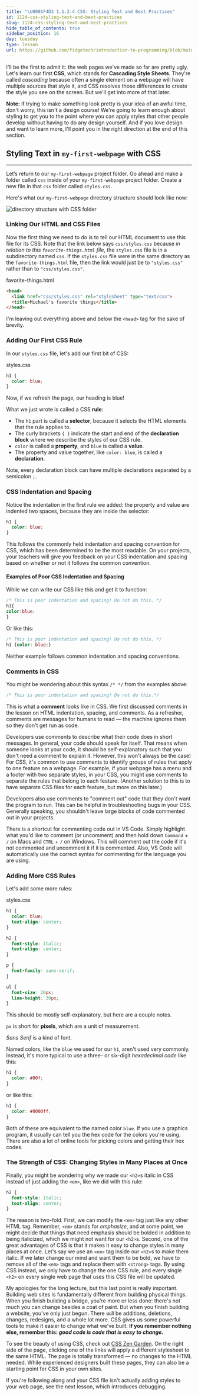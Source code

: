 ```yaml
---
title: "\U0001F4D3 1.1.2.4 CSS: Styling Text and Best Practices"
id: 1124-css-styling-text-and-best-practices
slug: 1124-css-styling-text-and-best-practices
hide_table_of_contents: true
sidebar_position: 16
day: tuesday
type: lesson
url: https://github.com/fidgetech/introduction-to-programming/blob/main/2b_css_styling_text.md
---
```


I'll be the first to admit it: the web pages we've made so far are pretty ugly. Let's learn our first **CSS**, which stands for **Cascading Style Sheets**. They're called *cascading* because often a single element on a webpage will have multiple sources that style it, and CSS resolves those differences to create the style you see on the screen. But we'll get into more of that later.

**Note:**  if trying to make something look pretty is your idea of an awful time, don't worry, this isn't a design course! We're going to learn enough about styling to get you to the point where you can apply styles that other people develop without having to do any design yourself. And if you love design and want to learn more, I'll point you in the right direction at the end of this section.

## Styling Text in `my-first-webpage` with CSS

---

Let’s return to our `my-first-webpage` project folder. Go ahead and make a folder called `css` inside of your `my-first-webpage` project folder. Create a new file in that `css` folder called `styles.css`.

Here's what our `my-first-webpage` directory structure should look like now:

![directory structure with CSS folder](https://learnhowtoprogram.s3.us-west-2.amazonaws.com/INTRO/week1-html-css/directory-structure-with-css.png)

### Linking Our HTML and CSS Files

Now the first thing we need to do is to tell our HTML document to use this file for its CSS. Note that the link below says `css/styles.css` because _in relation to this `favorite-things.html` file_, the `styles.css` file is in a subdirectory named `css`. If the `styles.css` file were in the same directory as the `favorite-things.html` file, then the link would just be to `"styles.css"` rather than to `"css/styles.css"`.

<div class="filename">favorite-things.html</div>

```html
<head>
  <link href="css/styles.css" rel="stylesheet" type="text/css">
  <title>Michael's favorite things</title>
</head>
```

I'm leaving out everything above and below the `<head>` tag for the sake of brevity.

### Adding Our First CSS Rule

In our `styles.css` file, let's add our first bit of CSS:

<div class="filename">styles.css</div>

```css
h1 {
  color: blue;
}
```

Now, if we refresh the page, our heading is blue!

What we just wrote is called a CSS **rule**: 

* The `h1` part is called a **selector**, because it selects the HTML elements that the rule applies to. 
* The curly brackets `{ }` indicate the start and end of the **declaration block** where we describe the styles of our CSS rule.
* `color` is called a **property**, and `blue` is called a **value**.
* The property and value together, like `color: blue`, is called a **declaration**. 

Note, every declaration block can have multiple declarations separated by a semicolon `;`. 

### CSS Indentation and Spacing

Notice the indentation in the first rule we added: the property and value are indented two spaces, because they are inside the selector:

```css
h1 {
  color: blue;
}
```

This follows the commonly held indentation and spacing convention for CSS, which has been determined to be the most readable. On your projects, your teachers will give you feedback on your CSS indentation and spacing based on whether or not it follows the common convention.

#### Examples of Poor CSS Indentation and Spacing

While we can write our CSS like this and get it to function:

```css
/* This is poor indentation and spacing! Do not do this. */
h1{
color:blue;
}
```

Or like this:

```css
/* This is poor indentation and spacing! Do not do this. */
h1 {color: blue;}
```

Neither example follows common indentation and spacing conventions.

### Comments in CSS

You might be wondering about this syntax `/* */` from the examples above: 

```css
/* This is poor indentation and spacing! Do not do this.*/
```

This is what a **comment** looks like in CSS. We first discussed comments in the lesson on HTML indentation, spacing, and comments. As a refresher, comments are messages for humans to read — the machine ignores them so they don't get run as code. 

Developers use comments to describe what their code does in short messages. In general, your code should speak for itself. That means when someone looks at your code, it should be self-explanatory such that you don't need a comment to explain it. However, this won't always be the case! For CSS, it's common to use comments to identify groups of  rules that apply to one feature on a webpage. For example, if your webpage has a menu and a footer with two separate styles, in your CSS, you might use comments to separate the rules that belong to each feature. (Another solution to this is to have separate CSS files for each feature, but more on this later.)

Developers also use comments to "comment out" code that they don't want the program to run. This can be helpful in troubleshooting bugs in your CSS. Generally speaking, you shouldn't leave large blocks of code commented out in your projects.

There is a shortcut for commenting code out in VS Code. Simply highlight what you'd like to comment (or uncomment) and then hold down `Command` + `/` on Macs and `CTRL` + `/` on Windows. This will comment out the code if it's not commented and uncomment it if it is commented. Also, VS Code will automatically use the correct syntax for commenting for the language you are using.

### Adding More CSS Rules

Let's add some more rules:

<div class="filename">styles.css</div>

```css
h1 {
  color: blue;
  text-align: center;
}

h2 {
  font-style: italic;
  text-align: center;
}

p {
  font-family: sans-serif;
}

ul {
  font-size: 20px;
  line-height: 30px;
}
```

This should be mostly self-explanatory, but here are a couple notes.

`px` is short for **pixels**, which are a unit of measurement.

*Sans Serif* is a kind of font.

Named colors, like the `blue` we used for our `h1`, aren't used very commonly. Instead, it's more typical to use a three- or six-digit *hexadecimal code* like this:

```css
h1 {
  color: #00f;
}
```

or like this:

```css
h1 {
  color: #0000ff;
}
```

Both of these are equivalent to the named color `blue`. If you use a graphics program, it usually can tell you the hex code for the colors you're using. There are also a lot of online tools for picking colors and getting their hex codes.

### The Strength of CSS: Changing Styles in Many Places at Once

Finally, you might be wondering why we made our `<h2>`s italic in CSS instead of just adding the `<em>`, like we did with this rule:

```css
h2 {
  font-style: italic;
  text-align: center;
}
```

The reason is two-fold. First, we can modify the `<em>` tag just like any other HTML tag. Remember, `<em>` stands for *emphasize*, and at some point, we might decide that things that need emphasis should be bolded in addition to being italicized, which we might not want for our `<h2>`s. Second, one of the great advantages of CSS is that it makes it easy to change styles in many places at once. Let's say we use an `<em>` tag inside our `<h2>`s to make them italic. If we later change our mind and want them to be bold, we have to remove all of the `<em>` tags and replace them with `<strong>` tags. By using CSS instead, we only have to change the one CSS rule, and every single `<h2>` on every single web page that uses this CSS file will be updated.

My apologies for the long lecture, but this last point is really important. Building web sites is fundamentally different from building physical things. When you finish building a bridge, you're more or less done: there's not much you can change besides a coat of paint. But when you finish building a website, you've only just begun. There *will* be additions, deletions, changes, redesigns, and a whole lot more. CSS gives us some powerful tools to make it easier to change what we've built. **If you remember nothing else, remember this: _good code is code that is easy to change._**

To see the beauty of using CSS, check out [CSS Zen Garden](http://csszengarden.com/). On the right side of the page, clicking one of the links will apply a different stylesheet to the same HTML. The page is totally transformed — no changes to the HTML needed. While experienced designers built these pages, they can also be a starting point for CSS in your own sites.

If you're following along and your CSS file isn't actually adding styles to your web page, see the next lesson, which introduces debugging.
